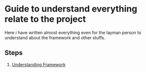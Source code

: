 # Guide to understand everything relate to the project

Here i have written almost everything even for the layman person to understand about the framework and other stuffs.

## Steps

1. [Understanding Framework](./understanding-framework.md)